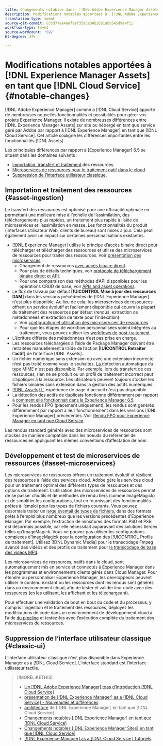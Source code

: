 ```yaml
---
title: Changements notables dans  [!DNL Adobe Experience Manager Assets] en tant que  [!DNL Cloud Service]
description: Modifications notables apportées à  [!DNL Adobe Experience Manager Assets] in [!DNL Experience Manager] as a [!DNL Cloud Service] par rapport à [ !DNL Adobe Experience Manager 6.5.
translation-type: tm+mt
source-git-commit: 035d77ee4a6f9ef3593a34b2691ab6545d9e4f11
workflow-type: tm+mt
source-wordcount: '697'
ht-degree: 37%

---
```



# Modifications notables apportées à [!DNL Experience Manager Assets] en tant que [!DNL Cloud Service] {#notable-changes}

[!DNL Adobe Experience Manager] comme a  [!DNL Cloud Service] apporte de nombreuses nouvelles fonctionnalités et possibilités pour gérer vos projets Experience Manager. Il existe de nombreuses différences entre [!DNL Experience Manager Assets] sur site ou hébergé en tant que service géré par Adobe par rapport à [!DNL Experience Manager] en tant que [!DNL Cloud Service]. Cet article souligne les différences importantes entre les fonctionnalités [!DNL Assets].

Les principales différences par rapport à [Experience Manager] 6.5 se situent dans les domaines suivants :

* [Importation, transfert et traitement](#asset-ingestion) des ressources.
* [Microservices de ressources pour le traitement natif dans le cloud](#asset-microservices).
* [Suppression de l’interface utilisateur classique](#classic-ui).

## Importation et traitement des ressources {#asset-ingestion}

Le transfert des ressources est optimisé pour une efficacité optimale en permettant une meilleure mise à l’échelle de l’assimilation, des téléchargements plus rapides, un traitement plus rapide à l’aide de microservices et l’assimilation en masse. Les fonctionnalités du produit (interfaces utilisateur Web, clients de bureau) sont mises à jour. Cela peut également avoir un impact sur certaines personnalisations existantes.

* [!DNL Experience Manager] utilise le principe d’accès binaire direct pour télécharger et télécharger des ressources et utilise des microservices de ressources pour traiter des ressources. Voir [présentation des microservices](/help/assets/asset-microservices-overview.md).
   * Chargement de ressources [avec accès binaire direct](/help/assets/asset-microservices-overview.md#asset-upload-with-direct-binary-access).
   * Pour plus de détails techniques, voir [protocole de téléchargement binaire direct et API](/help/assets/developer-reference-material-apis.md#upload-binary).
   * Pour une comparaison des méthodes d’API disponibles pour les opérations CRUD de base, voir [APIs and asset operations](/help/assets/developer-reference-material-apis.md#use-cases-and-apis).
* Le flux de travaux par défaut **[!UICONTROL Mise à jour des ressources DAM]** dans les versions précédentes de [!DNL Experience Manager] n&#39;est plus disponible. Au lieu de cela, les microservices de ressources offrent un service évolutif et facilement disponible qui couvre la plupart du traitement des ressources par défaut (rendus, extraction de métadonnées et extraction de texte pour l’indexation).
   * Voir [configuration et utilisation des microservices de ressources](/help/assets/asset-microservices-configure-and-use.md)
   * Pour que les étapes de workflow personnalisées soient intégrées au traitement, vous pouvez utiliser les [workflows de post-traitement](/help/assets/asset-microservices-configure-and-use.md#post-processing-workflows)..
* L’écriture différée des métadonnées n’est pas prise en charge.
* Les ressources téléchargées à l’aide de Package Manager doivent être retraitées manuellement à l’aide de l’action **[!UICONTROL Retraiter l’actif]** de l’interface [!DNL Assets].
* Un fichier numérique sans extension ou avec une extension incorrecte n’est pas traité comme vous le souhaitez. [La ](https://experienceleague.adobe.com/docs/experience-manager-65/assets/administer/detect-asset-mime-type-with-tika.html) détection automatique du type MIME n&#39;est pas disponible. Par exemple, lors du transfert de ces ressources, rien ne se produit ou un profil de traitement incorrect peut s’appliquer à la ressource. Les utilisateurs peuvent toujours stocker les fichiers binaires sans extension dans la gestion des actifs numériques.
* [[!DNL Assets] L&#39;](https://experienceleague.adobe.com/docs/experience-manager-65/assets/using/assets-home-page.html) expérience de page d&#39;accueil n&#39;est pas disponible.
* La détection des actifs de duplicata fonctionne différemment par rapport à [comment elle fonctionnait dans le Experience Manager 6.5](https://experienceleague.adobe.com/docs/experience-manager-65/assets/managing/duplicate-detection.html).
* Pour les rendus FPO (placement uniquement), les rendus sont générés différemment par rapport à leur fonctionnement dans les versions [!DNL Experience Manager] précédentes. Voir [Rendu FPO pour Experience Manager en tant que Cloud Service](https://helpx.adobe.com/enterprise/admin-guide.html/enterprise/using/configure-aem-assets-for-asset-link.ug.html).

Les rendus standard générés avec des microservices de ressources sont stockés de manière compatible dans les noeuds du référentiel de ressources en appliquant les mêmes conventions d’affectation de nom.

## Développement et test de microservices de ressources {#asset-microservices}

Les microservices de ressources offrent un traitement évolutif et résilient des ressources à l’aide des services cloud. Adobe gère les services cloud pour un traitement optimal des différents types de ressources et des options de traitement. L’utilisation des microservices de ressources permet de se passer d’outils et de méthodes de rendu tiers (comme ImageMagick) et de simplifier les configurations, tout en fournissant des fonctionnalités prêtes à l’emploi pour les types de fichiers courants. Vous pouvez désormais traiter un [large éventail de types de fichiers](/help/assets/file-format-support.md), dans des formats prêts à l’emploi plus nombreux que les versions précédentes d’Experience Manager. Par exemple, l’extraction de miniatures des formats PSD et PSB est désormais possible, car elle nécessitait auparavant des solutions tierces telles qu’ImageMagick. Vous ne pouvez pas utiliser les configurations complexes d’ImageMagick pour la configuration des [!UICONTROL Profils de traitement]. Utilisez [!DNL Dynamic Media] pour le transcodage Fmpeg avancé des vidéos et des profils de traitement pour [le transcodage de base des vidéos MP4](/help/assets/manage-video-assets.md#transcode-video).

Les microservices de ressources, natifs dans le cloud, sont automatiquement mis en service et connectés à Experience Manager dans les programmes et environnements clients gérés dans Cloud Manager. Pour étendre ou personnaliser Experience Manager, les développeurs peuvent utiliser le contenu existant ou les ressources dont les rendus sont générés dans un environnement cloud, afin de tester et valider leur code avec des ressources (en les utilisant, les affichant et les téléchargeant).

Pour effectuer une validation de bout en bout du code et du processus, y compris l’ingestion et le traitement des ressources, déployez les modifications de code dans un environnement de développement cloud à l’aide [du pipeline](/help/implementing/cloud-manager/configure-pipeline.md) et testez-les avec l’exécution complète du traitement des microservices de ressources.

## Suppression de l’interface utilisateur classique {#classic-ui}

L’interface utilisateur classique n’est plus disponible dans Experience Manager as a [!DNL Cloud Service]. L’interface standard est l’interface utilisateur tactile.

>[!MORELIKETHIS]
>
>* [Un  [!DNL Adobe Experience Manager] toas d&#39;introduction [!DNL Cloud Service]](/help/overview/introduction.md)
>* [présentation de  [!DNL Experience Manager] as a [!DNL Cloud Service] - Nouveautés et différences](/help/overview/what-is-new-and-different.md)
>* [architecture](/help/core-concepts/architecture.md) de [!DNL Experience Manager] en tant que [!DNL Cloud Service]
>* [Changements notables  [!DNL Experience Manager] en tant que [!DNL Cloud Service]](/help/release-notes/aem-cloud-changes.md)
>* [Changements notables  [!DNL Experience Manager Sites] en tant que [!DNL Cloud Service]](/help/sites-cloud/sites-cloud-changes.md)
>* [[!DNL Experience Manager] as a [!DNL Cloud Service] Tutoriels](https://experienceleague.adobe.com/docs/experience-manager-learn/cloud-service/overview.html?lang=fr)

